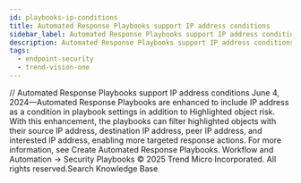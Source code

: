 ```yaml
---
id: playbooks-ip-conditions
title: Automated Response Playbooks support IP address conditions
sidebar_label: Automated Response Playbooks support IP address conditions
description: Automated Response Playbooks support IP address conditions
tags:
  - endpoint-security
  - trend-vision-one
---
```


/*<![CDATA[*/ $('#title').html($('meta[name=map-description]').attr('content')); /*]]>*/ Automated Response Playbooks support IP address conditions June 4, 2024—Automated Response Playbooks are enhanced to include IP address as a condition in playbook settings in addition to Highlighted object risk. With this enhancement, the playbooks can filter highlighted objects with their source IP address, destination IP address, peer IP address, and interested IP address, enabling more targeted response actions. For more information, see Create Automated Response Playbooks. Workflow and Automation → Security Playbooks © 2025 Trend Micro Incorporated. All rights reserved.Search Knowledge Base